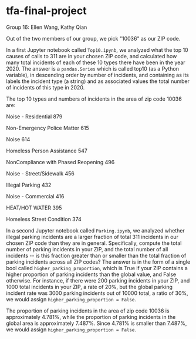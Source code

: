 # tfa-final-project
Group 16: Ellen Wang, Kathy Qian

Out of the two members of our group, we pick "10036" as our ZIP code.

In a first Jupyter notebook called `Top10.ipynb`, 
we analyzed what the top 10 causes of calls to 311 are in your chosen ZIP code, 
and calculated how many total incidents of each of these 10 types there have been in the year 2020. 
The answer is a `pandas.Series` which is called top10 (as a Python variable), in descending order by number of incidents, 
and containing as its labels the incident type (a string) and as associated values the total number of incidents of this type in 2020.

The top 10 types and numbers of incidents in the area of zip code 10036 are:

Noise - Residential                    879

Non-Emergency Police Matter            615

Noise                                  614

Homeless Person Assistance             547

NonCompliance with Phased Reopening    496

Noise - Street/Sidewalk                456

Illegal Parking                        432

Noise - Commercial                     416

HEAT/HOT WATER                         395

Homeless Street Condition              374


In a second Jupyter notebook called `Parking.ipynb`, 
we analyzed whether illegal parking incidents are a larger fraction of total 311 incidents in our chosen ZIP code than they are in general. 
Specifically, compute the total number of parking incidents in your ZIP, and the total number of all incidents 
-- is this fraction greater than or smaller than the total fraction of parking incidents across all ZIP codes? 
The answer is in the form of a single bool called `higher_parking_proportion`,
which is True if your ZIP contains a higher proportion of parking incidents than the global value, and False otherwise. 
For instance, if there were 200 parking incidents in your ZIP, and 1000 total incidents in your ZIP, a rate of 20%, 
but the global parking incident rate was 3000 parking incidents out of 10000 total, a ratio of 30%, 
we would assign `higher_parking_proportion = False`.

The proportion of parking incidents in the area of zip code 10036 is approximately 4.781%, 
while the proportion of parking incidents in the global area is approximately 7.487%.
Since 4.781% is smaller than 7.487%, we would assign `higher_parking_proportion = False`.
